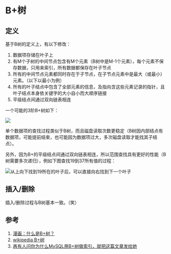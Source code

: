 # B+树

## 定义

基于B树的定义上，有以下修改：
1. 数据项存储在叶子上
2. 有M个子树的中间节点包含有M个元素（B树中是M-1个元素），每个元素不保存数据，只用来索引，所有数据都保存在叶子节点
3. 所有的中间节点元素都同时存在于子节点，在子节点元素中是最大（或最小）元素。（以下以最小为例）
4. 所有的叶子结点中包含了全部元素的信息，及指向含这些元素记录的指针，且叶子结点本身依关键字的大小自小而大顺序链接
5. 平级结点间通过双向链表相连

一个可能的3阶B+树如下：

![](https://engineers-cool-1251518258.cos.ap-chengdu.myqcloud.com/3Bptree.png)


单个数据项的查找过程类似于B树，而且磁盘读取次数更稳定（B树因内部结点有数据项，可能提前结束，也可能因为数据项过大，多次磁盘读取才能找其子结点）。

另外，因为B\+的平级结点间通过双向链表相连，所以范围查找具有更好的性能（B树需要多次递归），例如下图查找19到37所有值的过程：

![从上向下找到19所在的叶子后，可以直接向右找到下一个叶子](https://engineers-cool-1251518258.cos.ap-chengdu.myqcloud.com/3Bpstree_scan.png)


## 插入/删除

插入/删除过程与B树基本一致。（笑）

## 参考

1. [漫画：什么是B+树？](https://zhuanlan.zhihu.com/p/54102723)
2. [wikipedia B+树](https://zh.wikipedia.org/wiki/B%2B%E6%A0%91)
3. [再有人问你为什么MySQL用B+树做索引，就把这篇文章发给她](https://mp.weixin.qq.com/s/8nx4yLOg542p_fmqjKDrKw)

